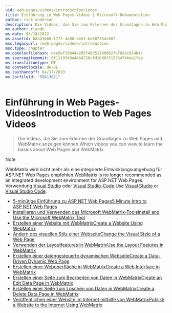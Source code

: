 ```yaml
---
uid: web-pages/videos/introduction/index
title: Einführung in Web Pages-Videos | Microsoft-Dokumentation
author: rick-anderson
description: Die Videos, die Sie zum Erlernen der Grundlagen zu Web Pages und WebMatrix anzeigen können.
ms.author: riande
ms.date: 05/18/2012
ms.assetid: b8a43660-177f-4a00-bb51-be887364c607
msc.legacyurl: /web-pages/videos/introduction
msc.type: chapter
ms.openlocfilehash: d4e5ef19044a265f48d51586062fb7d2dc024b4c
ms.sourcegitcommit: 0f1119340e4464720cfd16d0ff15764746ea1fea
ms.translationtype: MT
ms.contentlocale: de-DE
ms.lasthandoff: 04/17/2019
ms.locfileid: "59413671"
---
```

# <a name="introduction-to-web-pages-videos"></a><span data-ttu-id="7ca8e-103">Einführung in Web Pages-Videos</span><span class="sxs-lookup"><span data-stu-id="7ca8e-103">Introduction to Web Pages Videos</span></span>

> <span data-ttu-id="7ca8e-104">Die Videos, die Sie zum Erlernen der Grundlagen zu Web Pages und WebMatrix anzeigen können.</span><span class="sxs-lookup"><span data-stu-id="7ca8e-104">Which videos you can view to learn the basics about Web Pages and WebMatrix.</span></span>

> [!NOTE] 
> <span data-ttu-id="7ca8e-105">WebMatrix wird nicht mehr als eine integrierte Entwicklungsumgebung für ASP.NET Web Pages empfohlen.</span><span class="sxs-lookup"><span data-stu-id="7ca8e-105">WebMatrix is no longer recommended as an integrated development environment for ASP.NET Web Pages.</span></span> <span data-ttu-id="7ca8e-106">Verwendung [Visual Studio](xref:aspnet/web-pages/overview/getting-started/program-asp-net-web-pages-in-visual-studio) oder [Visual Studio-Code](https://code.visualstudio.com/).</span><span class="sxs-lookup"><span data-stu-id="7ca8e-106">Use [Visual Studio](xref:aspnet/web-pages/overview/getting-started/program-asp-net-web-pages-in-visual-studio) or [Visual Studio Code](https://code.visualstudio.com/).</span></span>


- [<span data-ttu-id="7ca8e-107">5-minütige Einführung zu ASP.NET Web Pages</span><span class="sxs-lookup"><span data-stu-id="7ca8e-107">5 Minute Intro to ASP.NET Web Pages</span></span>](5-minute-introduction-to-aspnet-web-pages.md)
- [<span data-ttu-id="7ca8e-108">Installieren und Verwenden des Microsoft WebMatrix-Tools</span><span class="sxs-lookup"><span data-stu-id="7ca8e-108">Install and Use the Microsoft WebMatrix Tool</span></span>](install-and-use-the-microsoft-webmatrix-tool.md)
- [<span data-ttu-id="7ca8e-109">Erstellen einer Website mit WebMatrix</span><span class="sxs-lookup"><span data-stu-id="7ca8e-109">Create a Website Using WebMatrix</span></span>](create-a-website-using-webmatrix.md)
- [<span data-ttu-id="7ca8e-110">Ändern des visuellen Stils einer Webseite</span><span class="sxs-lookup"><span data-stu-id="7ca8e-110">Change the Visual Style of a Web Page</span></span>](change-the-visual-style-of-a-web-page.md)
- [<span data-ttu-id="7ca8e-111">Verwenden der Layoutfeatures in WebMatrix</span><span class="sxs-lookup"><span data-stu-id="7ca8e-111">Use the Layout Features in WebMatrix</span></span>](use-the-layout-features-in-webmatrix.md)
- [<span data-ttu-id="7ca8e-112">Erstellen einer datengesteuerte dynamischen Webseite</span><span class="sxs-lookup"><span data-stu-id="7ca8e-112">Create a Data-Driven Dynamic Web Page</span></span>](create-a-data-driven-dynamic-web-page.md)
- [<span data-ttu-id="7ca8e-113">Erstellen einer Weboberfläche in WebMatrix</span><span class="sxs-lookup"><span data-stu-id="7ca8e-113">Create a Web Interface in WebMatrix</span></span>](create-a-web-interface-in-webmatrix.md)
- [<span data-ttu-id="7ca8e-114">Erstellen einer Seite zum Bearbeiten von Daten in WebMatrix</span><span class="sxs-lookup"><span data-stu-id="7ca8e-114">Create an Edit Data Page in WebMatrix</span></span>](create-an-edit-data-page-in-webmatrix.md)
- [<span data-ttu-id="7ca8e-115">Erstellen einer Seite zum Löschen von Daten in WebMatrix</span><span class="sxs-lookup"><span data-stu-id="7ca8e-115">Create a Delete Data Page in WebMatrix</span></span>](create-a-delete-data-page-in-webmatrix.md)
- [<span data-ttu-id="7ca8e-116">Veröffentlichen einer Website im Internet mithilfe von WebMatrix</span><span class="sxs-lookup"><span data-stu-id="7ca8e-116">Publish a Website to the Internet Using WebMatrix</span></span>](publish-a-website-to-the-internet-using-webmatrix.md)
